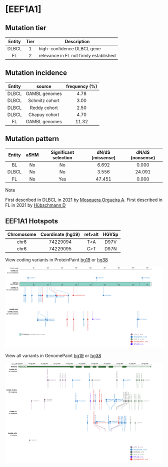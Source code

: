 # [EEF1A1]

## Mutation tier

|Entity|Tier|Description                           |
|:------:|:----:|--------------------------------------|
|DLBCL |1   |high-confidence DLBCL gene            |
|FL    |2   |relevance in FL not firmly established|
## Mutation incidence

|Entity|source        |frequency (%)|
|:------:|:--------------:|:-------------:|
|DLBCL |GAMBL genomes | 4.78        |
|DLBCL |Schmitz cohort| 3.00        |
|DLBCL |Reddy cohort  | 2.50        |
|DLBCL |Chapuy cohort | 4.70        |
|FL    |GAMBL genomes |11.32        |

## Mutation pattern

|Entity|aSHM|Significant selection|dN/dS (missense)|dN/dS (nonsense)|
|:------:|:----:|:---------------------:|:----------------:|:----------------:|
|BL    |No  |No                   | 6.692          | 0.000          |
|DLBCL |No  |No                   | 3.556          |24.091          |
|FL    |No  |Yes                  |47.451          | 0.000          |


> [!NOTE]
> First described in DLBCL in 2021 by [Mosquera Orgueira A](https://pubmed.ncbi.nlm.nih.gov/33945543). First described in FL in 2021 by [Hübschmann D](https://pubmed.ncbi.nlm.nih.gov/33953289)


 ## EEF1A1 Hotspots

| Chromosome |Coordinate (hg19) | ref>alt | HGVSp | 
 | :---:| :---: | :--: | :---: |
| chr6 | 74229094 | T>A | D97V |
| chr6 | 74229095 | C>T | D97N |

View coding variants in ProteinPaint [hg19](https://www.bcgsc.ca/downloads/morinlab/GAMBL/test/genes/EEF1A1_protein.html)  or [hg38](https://www.bcgsc.ca/downloads/morinlab/GAMBL/test/genes/EEF1A1_protein_hg38.html)

![image](images/proteinpaint/EEF1A1_NM_001402.svg)

View all variants in GenomePaint [hg19](https://www.bcgsc.ca/downloads/morinlab/GAMBL/test/genes/EEF1A1.html)  or [hg38](https://www.bcgsc.ca/downloads/morinlab/GAMBL/test/genes/EEF1A1_hg38.html)

![image](images/proteinpaint/EEF1A1.svg)
